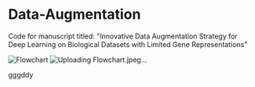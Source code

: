 # Data-Augmentation
Code for manuscript titled:
"Innovative Data Augmentation Strategy for Deep Learning on Biological Datasets with Limited Gene Representations"



![Flowchart](https://github.com/user-attachments/assets/56939990-8065-429c-ac3e-6bbf3fe4fe4d)
![Uploading Flowchart.jpeg…]()

 gggddy
